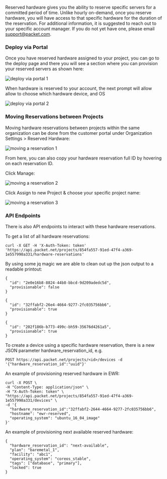 <!-- <meta>
{
    "title":"Reserved Hardware",
    "description":"Deploy from a pool of reserved hardware available only to you!",
    "tag":["reserve", "Deploy"],
    "seo-title": "Reserved Cloud Servers - Packet Developer Docs",
    "seo-description": "Deploy from a pool of reserved hardware available only to you!",
    "og-title": "Overview",
    "og-description": "Deploy from a pool of reserved hardware available only to you!",
    "og-image": "/images/packet-product-docs.png"
}
</meta> -->

Reserved hardware gives you the ability to reserve specific servers for a committed period of time. Unlike hourly on-demand, once you reserve hardware, you will have access to that specific hardware for the duration of the reservation. For additional information, it is suggested to reach out to your specific account manager. If you do not yet have one, please email support@packet.com.

### Deploy via Portal

Once you have reserved hardware assigned to your project, you can go to the deploy page and there you will see a section where you can provision your reserved servers as shown here:

![deploy via portal 1](/images/reserved-hardware/Deploy-Via-Portal-1.png)

When hardware is reserved to your account, the next prompt will allow allow  to choose which hardware device, and OS

![deploy via portal 2](/images/reserved-hardware/Deploy-Via-Portal-2.png)

### Moving Reservations between Projects

Moving hardware reservations between projects within the same organization can be done from the customer portal under  Organization Settings > Reserved Hardware:

![moving a reservation 1](/images/reserved-hardware/Move-Reservation-1.png)

From here, you can also copy your hardware reservation full ID by hovering on each reservation ID.

Click Manage:

![moving a reservation 2](/images/reserved-hardware/Move-Reservation-2.png)

Click Assign to new Project & choose your specific project name:

![moving a reservation 3](/images/reserved-hardware/Move-Reservation-3.png)

### API Endpoints

There is also  API endpoints to interact with these hardware reservations.

To get a list of all hardware reservations:

`curl -X GET -H 'X-Auth-Token: token' 'https://api.packet.net/projects/854fa557-91ed-47f4-a369-1e557998a331/hardware-reservations'`

By using some jq  magic we are able to clean out up the json output to a readable printout:
```
{
  "id": "2e0e16b8-8824-44b8-bbcd-9d209adedc5d",
  "provisionable": false
}

{
  "id": "32ffabf2-26e4-4664-9277-2fc035756bb6",
  "provisionable": true
}

{
  "id": "202f186b-b773-499c-bh59-35676d4261a5",
  "provisionable": true
}
```

To create a device using a specific hardware reservation, there is a new JSON parameter hardware_reservation_id, e.g.

`POST https://api.packet.net/projects/<id>/devices -d '{"hardware_reservation_id":"uuid"}'`

An example of provisioning reserved hardware in EWR:

```
curl -X POST \
-H "Content-Type: application/json" \
-H "X-Auth-Token: token" \
"https://api.packet.net/projects/854fa557-91ed-47f4-a369-1e557998a331/devices" \
-d '{
  "hardware_reservation_id":"32ffabf2-2644-4664-9277-2fc035756bb6",
  "hostname": "ewr-reserved",
  "operating_system": "ubuntu_16_04_image"
}'
```

An example of provisioning next available reserved hardware:

```
{
  "hardware_reservation_id": "next-available",
  "plan": "baremetal_1",
  "facility": "abc1",
  "operating_system": "coreos_stable",
  "tags": ["database", "primary"],
  "locked": true
}
```
